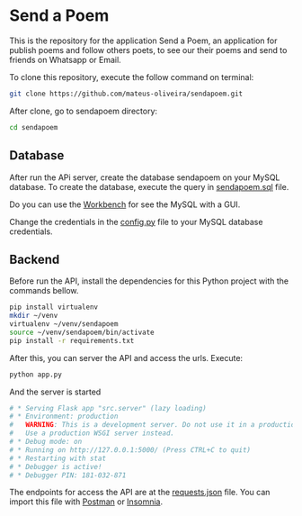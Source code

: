 # Send a Poem

This is the repository for the application Send a Poem, an application for publish poems and follow others poets, to see our their poems and send to friends on Whatsapp or Email. 

To clone this repository, execute the follow command on terminal:
```bash
git clone https://github.com/mateus-oliveira/sendapoem.git
``` 
After clone, go to sendapoem directory:
```bash
cd sendapoem
```

## Database

After run the APi server, create the database sendapoem on your MySQL database. To create the database, execute the query in [sendapoem.sql](./db/sendapoem.sql) file.

Do you can use the [Workbench](https://www.mysql.com/products/workbench/) for see the MySQL with a GUI.

Change the credentials in the [config.py](./src/database/config.py) file to your MySQL database credentials. 

## Backend

Before run the API, install the dependencies for this Python project with the commands bellow.

```bash
pip install virtualenv
mkdir ~/venv
virtualenv ~/venv/sendapoem
source ~/venv/sendapoem/bin/activate
pip install -r requirements.txt
```

After this, you can server the API and access the urls. Execute:

```bash
python app.py
```
And the server is started
```python
# * Serving Flask app "src.server" (lazy loading)
# * Environment: production
#   WARNING: This is a development server. Do not use it in a production deployment.
#   Use a production WSGI server instead.
# * Debug mode: on
# * Running on http://127.0.0.1:5000/ (Press CTRL+C to quit)
# * Restarting with stat
# * Debugger is active!
# * Debugger PIN: 181-032-871
```

The endpoints for access the API are at the [requests.json](./endpoints/requests.json) file. You can import this file with [Postman](https://www.postman.com/) or [Insomnia](https://insomnia.rest/download/).

